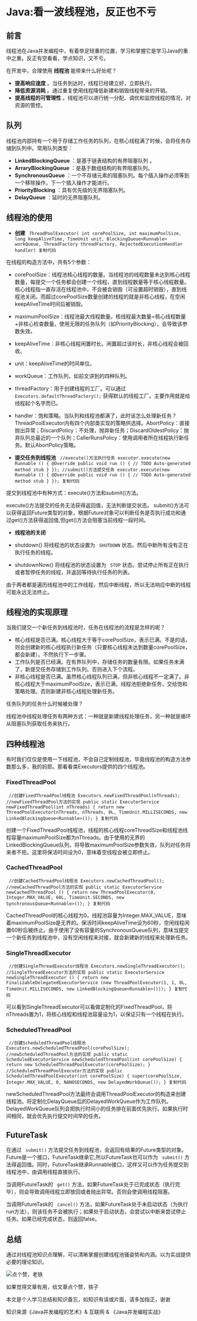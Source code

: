 # Java:看一波线程池，反正也不亏 #

## 前言 ##

线程池在Java并发编程中，有着举足轻重的位置，学习和掌握它是学习Java的重中之重。反正有空看看，学点知识，又不亏。

在开发中，合理使用 **线程池** 能带来什么好处呢？

* **提高响应速度** 。当任务到达时，线程已经建立好，立即执行。
* **降低资源消耗** 。通过重复使用线程降低新建和销毁线程带来的开销。
* **提高线程的可管理性** 。线程池可以进行统一分配、调优和监控线程的情况，对资源的管控。

## 队列 ##

线程池内部持有一个用于存储工作任务的队列，在核心线程满了时候，会将任务存储到队列中。常用队列类型：

* **LinkedBlockingQueue** ：是基于链表结构的有界阻塞队列 。
* **ArraryBlockingQueue** ：是基于数组结构的有界阻塞队列。
* **SynchronousQueue** ：一个不存储元素的阻塞队列。每个插入操作必须等到一个移除操作，下一个插入操作才能进行。
* **PriorityBlocking** ：具有优先级的无界阻塞队列。
* **DelayQueue** ：延时的无界阻塞队列。

## 线程池的使用 ##

* **创建**
` ThreadPoolExecutor( int corePoolSize, int maximumPoolSize, long keepAliveTime, TimeUnit unit, BlockingQueue<Runnable> workQueue, ThreadFactory threadFactory, RejectedExecutionHandler handler) 复制代码`

在线程的构造方法中，共有5个参数：

* corePoolSize：线程池核心线程的数量。当线程池的线程数量未达到核心线程数量，每提交一个任务都会创建一个线程，直到线程数量等于核心线程数量。核心线程指一直存活在线程池中，不会被会销毁（可设置超时销毁），直到线程池关闭。而超过corePoolSize数量创建的线程的就是非核心线程，在空闲keepAliveTime时间后被销毁。
* maximumPoolSize：线程池最大线程数量。核线程最大数量=核心线程数量+非核心检查数量。使用无限的任务队列（如PriorityBlocking），会导致该参数失效。
* keepAliveTime：非核心线程闲置时长。闲置超过该时长，非核心线程会被回收。
* unit：keepAliveTime的时间单位。
* workQueue：工作队列，如前文讲到的四种队列。
* threadFactory：用于创建线程的工厂。可以通过 ` Executors.defaultThreadFactory();` 获得默认的线程工厂。主要作用就是给线程起个名字而已。
* handler：饱和策略。当队列和线程池都满了，此时该怎么处理新任务？ThreadPoolExecutor内有四个内部类实现的策略供选择。AbortPolicy：直接抛出异常；DiscardPolicy：不处理，抛弃新任务；DiscardOldestPolicy：抛弃队列总最近的一个队列；CallerRunsPolicy：使用调用者所在线程执行新任务。默认AbortPolicy策略。

* **提交任务到线程池**
` //execute()方法执行任务 executor.execute(new Runnable () { @Override public void run () { // TODO Auto-generated method stub } }); //submit()方法提交任务 executor.execute(new Runnable () { @Override public void run () { // TODO Auto-generated method stub } }); 复制代码`

提交到线程池中有种方式：execute()方法和submit()方法。

execute()方法提交的任务无法获得返回值，无法判断提交状态。 submit()方法可以获得返回Future类型的对象，根据Future对象可以判断任务是否执行成功和通过get()方法获得返回值,但get()方法会阻塞当前线程一段时间。

* **线程池的关闭**

* shutdown() 将线程池的状态设置为 ` SHUTDOWN` 状态。然后中断所有没有正在执行任务的线程。
* shutdownNow() 将线程池的状态设置为 ` STOP` 状态。尝试停止所有正在执行或者暂停任务的线程，并返回等待执行任务的列表。

由于两者都是遍历线程池中的工作线程，然后中断线程，所以无法响应中断的线程可能永远无法终止。

## 线程池的实现原理 ##

当我们提交一个新任务到线程池时，任务在线程池的流程是怎样的呢？

* 核心线程是否已满。核心线程大于等于corePoolSize，表示已满。不是的话，则会创建新的核心线程执行新任务（只要核心线程未达到数量corePoolSize，都会新建）。不然执行下一步骤。
* 工作队列是否已经满。在有界队列中，存储任务的数量有限。如果任务未满了，新提交任务存储到工作队列。否则进入下个流程。
* 非核心线程是否已满。虽然核心线程队列已满，但非核心线程不一定满了。非核心线程大于maximumPoolSize，表示已满，线程池拒绝新任务，交给饱和策略处理。否则新建非核心线程处理新任务。

任务队列的任务什么时候被处理？

线程池中线程处理任务有两种方式：一种就是新建线程处理任务，另一种就是循环从阻塞队列获取任务来执行。

## 四种线程池 ##

有时我们仅仅是使用一下线程池，不会自己定制线程池，毕竟线程池的构造方法参数那么多，我的妈耶。那看看类Executors提供的四个线程池。

### FixedThreadPool ###

` //创建FixedThreadPool线程池 Executors.newFixedThreadPool(nThreads); //newFixedThreadPool方法的实现 public static ExecutorService newFixedThreadPool(int nThreads) { return new ThreadPoolExecutor(nThreads, nThreads, 0L, TimeUnit.MILLISECONDS, new LinkedBlockingQueue<Runnable>()); } 复制代码`

创建一个FixedThreadPool线程池，线程的核心线程coreThreadSize和线程池线程容量maximumPoolSize都为nThreads。由于使用的无界的LinkedBlockingQueue队列，将导致maximumPoolSize参数失效，队列对任务将来者不拒。这里将保活时间设为0，意味着空线程会被立即终止。

### CachedThreadPool ###

` //创建CachedThreadPool线程池 Executors.newCachedThreadPool(); //newCachedThreadPool方法的实现 public static ExecutorService newCachedThreadPool () { return new ThreadPoolExecutor(0, Integer.MAX_VALUE, 60L, TimeUnit.SECONDS, new SynchronousQueue<Runnable>()); } 复制代码`

CachedThreadPool的核心线程为0，线程池容量为Integer.MAX_VALUE，意味着maximumPoolSize是无界的。保活时间keepAliveTime设为60秒，空闲线程闲置60秒后被终止。由于使用了没有容量的SynchronousQueue队列，意味当提交一个新任务到线程池中，没有空闲线程来对接，就会新建新的线程来处理新任务。

### SingleThreadExecutor ###

` //创建SingleThreadExecutor线程池 Executors.newSingleThreadExecutor(); //SingleThreadExecutor方法的实现 public static ExecutorService newSingleThreadExecutor () { return new FinalizableDelegatedExecutorService (new ThreadPoolExecutor(1, 1, 0L, TimeUnit.MILLISECONDS, new LinkedBlockingQueue<Runnable>())); } 复制代码`

可以看到SingleThreadExecutor可以看做定制化的FixedThreadPool，将nThreads置为1，将核心线程和线程池容量设为1，以保证只有一个线程在执行。

### ScheduledThreadPool ###

` //创建ScheduledThreadPool线程池 Executors.newScheduledThreadPool(corePoolSize); //newScheduledThreadPool方法的实现 public static ScheduledExecutorService newScheduledThreadPool(int corePoolSize) { return new ScheduledThreadPoolExecutor(corePoolSize); } //ScheduledThreadPoolExecutor方法的实现 public ScheduledThreadPoolExecutor(int corePoolSize) { super(corePoolSize, Integer.MAX_VALUE, 0, NANOSECONDS, new DelayedWorkQueue()); } 复制代码`

newScheduledThreadPool方法最终会调用ThreadPoolExecutor的构造来创建线程池。将定制化DelayQueue后的DelayedWorkQueue作为工作队列。DelayedWorkQueue队列会把执行时间小的任务排在前面优先执行。如果执行时间相同，就会优先执行提交时间早的任务。

## FutureTask ##

在通过 ` submit()` 方法提交任务到线程池，会返回有结果的Future类型的对象。Future是一个接口，FutureTask继承它,所以FutureTask也可以作为 ` submit()` 方法得返回值。同时，FutureTask继承Runnable接口，这样又可以作为任务提交到线程池中，由调用线程直接执行。

当调用FutureTask的 ` get()` 方法，如果FutureTask处于已完成状态（执行完毕），则会导致调用线程立即放回或者抛出异常。否则会使调用线程阻塞。

当调用FutureTask的 ` cancel()` 方法，如果FutureTask处于未启动状态（为执行run方法），则该任务不会被执行；如果处于启动状态，会尝试以中断来尝试停止任务。如果已经完成状态，则返回false。

## 总结 ##

通过对线程池知识点理解，可以清晰掌握创建线程池骚姿势和内涵。以为实战提供必要的理论知识。

![点个赞，老铁](https://user-gold-cdn.xitu.io/2019/5/30/16b06891c7562a34?imageView2/0/w/1280/h/960/format/png/ignore-error/1)

如果觉得文章有用，给文章点个赞，铁子

本文是个人学习总结和知识备忘，如知识有误或片面，请多加指正，谢谢

知识来源《Java并发编程的艺术》& 互联网 & 《Java并发编程实战》